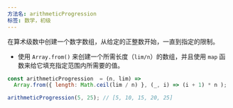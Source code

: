 ```yaml
---
方法名: arithmeticProgression
标签: 数学，初级
---
```


在算术级数中创建一个数字数组，从给定的正整数开始，一直到指定的限制。

- 使用 `Array.from()` 来创建一个所需长度（`lim/n`）的数组，并且使用 `map` 函数来给它填充指定范围内所需要的值。

```js
const arithmeticProgression  = (n, lim) => 
  Array.from({ length: Math.ceil(lim / n) }, (_, i) => (i + 1) * n );
```

```js
arithmeticProgression(5, 25); // [5, 10, 15, 20, 25]
```
